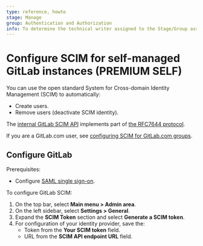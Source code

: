 ```yaml
---
type: reference, howto
stage: Manage
group: Authentication and Authorization
info: To determine the technical writer assigned to the Stage/Group associated with this page, see https://about.gitlab.com/handbook/product/ux/technical-writing/#assignments
---
```


# Configure SCIM for self-managed GitLab instances **(PREMIUM SELF)**

You can use the open standard System for Cross-domain Identity Management (SCIM) to automatically:

- Create users.
- Remove users (deactivate SCIM identity).

The [internal GitLab SCIM API](../../../development/internal_api/index.md#instance-scim-api) implements part of [the RFC7644 protocol](https://www.rfc-editor.org/rfc/rfc7644).

If you are a GitLab.com user, see [configuring SCIM for GitLab.com groups](../../../user/group/saml_sso/scim_setup.md).

## Configure GitLab

Prerequisites:

- Configure [SAML single sign-on](../../../integration/saml.md).

To configure GitLab SCIM:

1. On the top bar, select **Main menu > Admin area**.
1. On the left sidebar, select **Settings > General**.
1. Expand the **SCIM Token** section and select **Generate a SCIM token**.
1. For configuration of your identity provider, save the:
    - Token from the **Your SCIM token** field.
    - URL from the **SCIM API endpoint URL** field.
